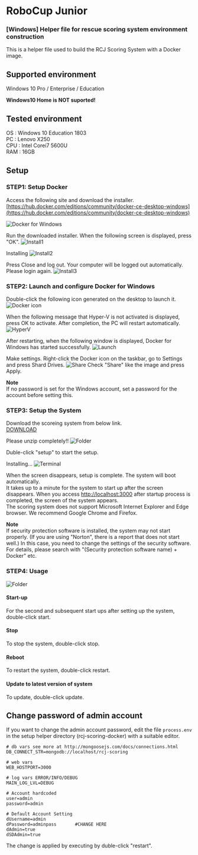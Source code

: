 # RoboCup Junior
### [Windows] Helper file for rescue scoring system environment construction
This is a helper file used to build the RCJ Scoring System with a Docker image.

## Supported environment
Windows 10 Pro / Enterprise / Education

**Windows10 Home is NOT suported!**


## Tested environment
OS : Windows 10 Education 1803  
PC : Lenovo X250  
CPU : Intel Corei7 5600U  
RAM : 16GB

## Setup

### STEP1: Setup Docker
Access the following site and download the installer.
[https://hub.docker.com/editions/community/docker-ce-desktop-windows](https://hub.docker.com/editions/community/docker-ce-desktop-windows)

![Docker for Windows](https://raw.githubusercontent.com/rrrobo/rcj-scoring-docker-helper-windows-international/images/dc-win.jpeg)

Run the downloaded installer.
When the following screen is displayed, press "OK".
![Install1](https://raw.githubusercontent.com/rrrobo/rcj-scoring-docker-helper-windows-international/images/install1.png)

Installing
![Install2](https://raw.githubusercontent.com/rrrobo/rcj-scoring-docker-helper-windows-international/images/install2.png)

Press Close and log out.
Your computer will be logged out automatically. Please login again.
![Install3](https://raw.githubusercontent.com/rrrobo/rcj-scoring-docker-helper-windows-international/images/install3.png)

### STEP2: Launch and configure Docker for Windows

Double-click the following icon generated on the desktop to launch it.
![Docker icon](https://raw.githubusercontent.com/rrrobo/rcj-scoring-docker-helper-windows-international/images/dc-icon.png)

When the following message that Hyper-V is not activated is displayed, press OK to activate. After completion, the PC will restart automatically.
![HyperV](https://raw.githubusercontent.com/rrrobo/rcj-scoring-docker-helper-windows-international/images/hyperV.png)

After restarting, when the following window is displayed, Docker for Windows has started successfully.
![Launch](https://raw.githubusercontent.com/rrrobo/rcj-scoring-docker-helper-windows-international/images/launch.png)

Make settings.
Right-click the Docker icon on the taskbar, go to Settings and press Shard Drives.
![Share](https://raw.githubusercontent.com/rrrobo/rcj-scoring-docker-helper-windows-international/images/setting.png)
Check "Share" like the image and press Apply.

**Note**  
If no password is set for the Windows account, set a password for the account before setting this.

### STEP3: Setup the System
Download the scoreing system from below link.  
[DOWNLOAD](https://github.com/rrrobo/rcj-scoring-docker-helper-windows-international/archive/master.zip)

Please unzip completely!!
![Folder](https://raw.githubusercontent.com/rrrobo/rcj-scoring-docker-helper-windows-international/images/folder.png)

Duble-click "setup" to start the setup.

Installing...
![Terminal](https://raw.githubusercontent.com/rrrobo/rcj-scoring-docker-helper-windows-international/images/terminal.png)


When the screen disappears, setup is complete. The system will boot automatically.  
It takes up to a minute for the system to start up after the screen disappears.
When you access [http://localhost:3000](http://localhost:3000) after startup process is completed, the screen of the system appears.  
The scoring system does not support Microsoft Internet Explorer and Edge browser. We recommend Google Chrome and Firefox.

**Note**  
If security protection software is installed, the system may not start properly. (If you are using "Norton", there is a report that does not start well.)
In this case, you need to change the settings of the security software. For details, please search with "(Security protection software name) + Docker" etc.

### STEP4: Usage
![Folder](https://raw.githubusercontent.com/rrrobo/rcj-scoring-docker-helper-windows-international/images/folder.png)

#### Start-up

For the second and subsequent start ups after setting up the system, double-click start.

#### Stop

To stop the system, double-click stop.

#### Reboot

To restart the system, double-click restart.

#### Update to latest version of system

To update, double-click update.

## Change password of admin account
If you want to change the admin account password, edit the file `process.env` in the setup helper directory (rcj-scoring-docker) with a suitable editor.

```
# db vars see more at http://mongoosejs.com/docs/connections.html
DB_CONNECT_STR=mongodb://localhost/rcj-scoring

# web vars
WEB_HOSTPORT=3000

# log vars ERROR/INFO/DEBUG
MAIN_LOG_LVL=DEBUG

# Account hardcoded
user=admin
password=admin

# Default Account Setting
dUsername=admin
dPassword=adminpass       #CHANGE HERE
dAdmin=true
dSDAdmin=true
```

The change is applied by executing by duble-click "restart".
